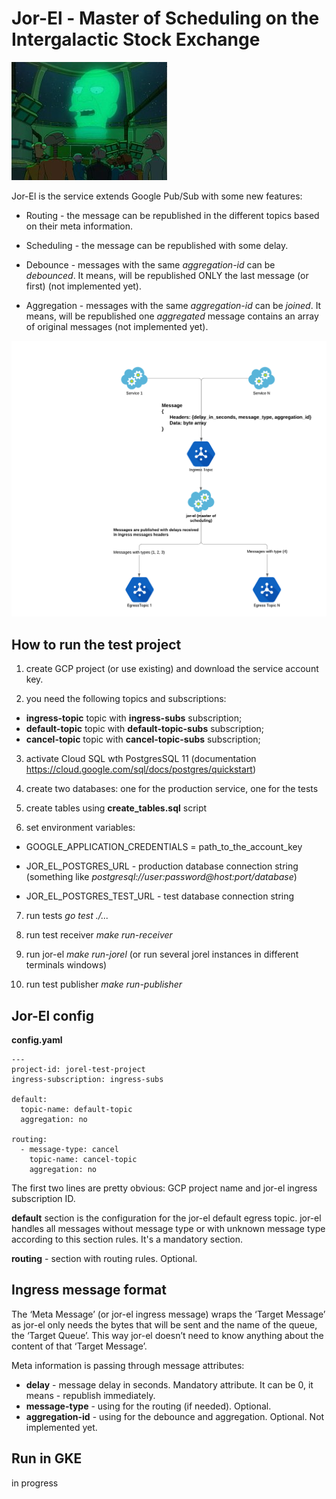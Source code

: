 # Jor-El - Master of Scheduling on the Intergalactic Stock Exchange

![](/small-jor-el.jpg)

Jor-El is the service extends Google Pub/Sub with some new features:

- Routing - the message can be republished in the different topics based on their meta information.

- Scheduling - the message can be republished with some delay.

- Debounce - messages with the same *aggregation-id* can be *debounced*. It means, will be republished 
ONLY the last message (or first)  (not implemented yet).

- Aggregation - messages with the same *aggregation-id* can be *joined*. It means, will be republished 
one *aggregated* message contains an array of original messages (not implemented yet).

![](/common-schema-big.png)

## How to run the test project

1) create GCP project (or use existing) and download the service account key.

2) you need the following topics and subscriptions:
* **ingress-topic** topic with **ingress-subs** subscription;
* **default-topic** topic with **default-topic-subs** subscription;
* **cancel-topic** topic with **cancel-topic-subs** subscription;

3) activate Cloud SQL wth PostgresSQL 11 (documentation https://cloud.google.com/sql/docs/postgres/quickstart)

4) create two databases: one for the production service, one for the tests

5) create tables using **create_tables.sql** script

6) set environment variables:

* GOOGLE_APPLICATION_CREDENTIALS = path_to_the_account_key

* JOR_EL_POSTGRES_URL - production database connection string 
(something like *postgresql://user:password@host:port/database*)

* JOR_EL_POSTGRES_TEST_URL - test database connection string

7) run tests *go test ./...*

8) run test receiver *make run-receiver*

9) run jor-el *make run-jorel* (or run several jorel instances in different terminals windows)

10) run test publisher *make run-publisher*

## Jor-El config

**config.yaml**

```
---
project-id: jorel-test-project
ingress-subscription: ingress-subs

default:
  topic-name: default-topic
  aggregation: no

routing:
  - message-type: cancel
    topic-name: cancel-topic
    aggregation: no
```

The first two lines are pretty obvious: GCP project name and jor-el ingress subscription ID. 

**default** section is the configuration for the jor-el default egress topic. jor-el handles all messages 
without message type or with unknown message type according to this section rules. It's a mandatory section.

**routing** - section with routing rules. Optional.

## Ingress message format

The ‘Meta Message’ (or jor-el ingress message) wraps the ‘Target Message’ as jor-el only needs the bytes that will be sent and the name of the queue, the ‘Target Queue’. This way jor-el doesn’t need to know anything about the content of that ‘Target Message’.  

Meta information is passing through message attributes:

* **delay** - message delay in seconds. Mandatory attribute. It can be 0, it means - republish immediately.
* **message-type** - using for the routing (if needed). Optional.
* **aggregation-id** - using for the debounce and aggregation. Optional. Not implemented yet.

## Run in GKE

in progress




